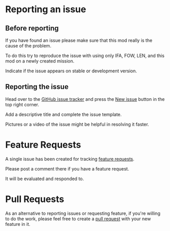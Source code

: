 # Reporting an issue
## Before reporting
If you have found an issue please make sure that this mod really is the cause of the problem.

To do this try to reproduce the issue with using only IFA, FOW, LEN, and this mod on a newly created mission.

Indicate if the issue appears on stable or development version.


## Reporting the issue
Head over to the [GitHub issue tracker](https://github.com/Drofseh/2PzD_Custom_Units/issues) and press the [New issue](https://github.com/Drofseh/2PzD_Custom_Units/issues/new) button in the top right corner.

Add a descriptive title and complete the issue template.

Pictures or a video of the issue might be helpful in resolving it faster.

# Feature Requests
A single issue has been created for tracking [feature requests](https://github.com/Drofseh/2PzD_Custom_Units/issues/1).

Please post a comment there if you have a feature request.

It will be evaluated and responded to.

# Pull Requests
As an alternative to reporting issues or requesting feature, if you're willing to do the work, please feel free to create a [pull request](https://github.com/Drofseh/2PzD_Custom_Units/pulls) with your new feature in it.
